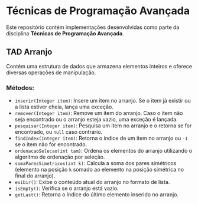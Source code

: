 # Técnicas de Programação Avançada

Este repositório contém implementações desenvolvidas como parte da disciplina **Técnicas de Programação Avançada**.

## TAD Arranjo 
Contém uma estrutura de dados que armazena elementos inteiros e oferece diversas operações de manipulação.

### Métodos:
- `inserir(Integer item)`: Insere um item no arranjo. Se o item já existir ou a lista estiver cheia, lança uma exceção.
- `remover(Integer item)`: Remove um item do arranjo. Caso o item não seja encontrado ou o arranjo esteja vazio, uma exceção é lançada.
- `pesquisar(Integer item)`: Pesquisa um item no arranjo e o retorna se for encontrado, ou `null` caso contrário.
- `findIndex(Integer item)`: Retorna o índice de um item no arranjo ou `-1` se o item não for encontrado.
- `ordenacaoSelecao(int tam)`: Ordena os elementos do arranjo utilizando o algoritmo de ordenação por seleção.
- `somaParesSimetricos(int k)`: Calcula a soma dos pares simétricos (elemento na posição `k` somado ao elemento na posição simétrica no final do arranjo).
- `exibir()`: Exibe o conteúdo atual do arranjo no formato de lista.
- `isEmpty()`: Verifica se o arranjo está vazio.
- `getLast()`: Retorna o índice do último elemento inserido no arranjo.
